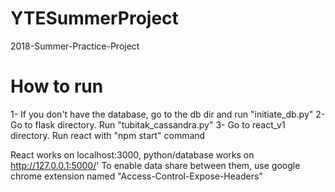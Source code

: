 # YTESummerProject
2018-Summer-Practice-Project

# How to run
1- If you don't have the database, go to the db dir and run "initiate_db.py"
2- Go to flask directory. Run "tubitak_cassandra.py"
3- Go to react_v1 directory. Run react with "npm start" command

React works on localhost:3000, python/database works on http://127.0.0.1:5000/'
To enable data share between them, use google chrome extension named "Access-Control-Expose-Headers"